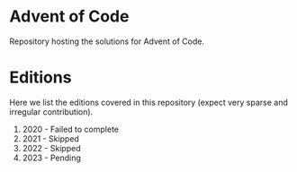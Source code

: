# Advent of Code
Repository hosting the solutions for Advent of Code.

# Editions
Here we list the editions covered in this repository (expect very sparse and irregular contribution).

1. 2020 - Failed to complete
2. 2021 - Skipped
3. 2022 - Skipped
4. 2023 - Pending
